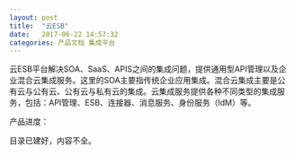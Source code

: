 ```yaml
---
layout: post
title:  "云ESB"
date:   2017-06-22 14:57:32
categories: 产品文档 集成平台
---
```


云ESB平台解决SOA、SaaS、APIS之间的集成问题，提供通用型API管理以及企业混合云集成服务。这里的SOA主要指传统企业应用集成。混合云集成主要是公有云与公有云、公有云与私有云的集成。云集成服务提供各种不同类型的集成服务，包括：API管理、ESB、连接器、消息服务、身份服务（IdM）等。

产品进度：

目录已建好，内容不全。
